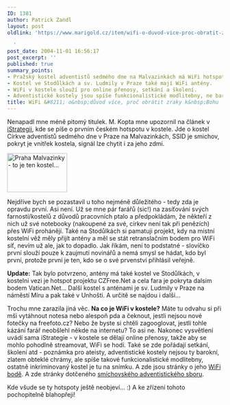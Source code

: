 ```yaml
---
ID: 1381
author: Patrick Zandl
layout: post
oldlink: 'https://www.marigold.cz/item/wifi-o-duvod-vice-proc-obratit-zraky-k-bohu

  '
post_date: 2004-11-01 16:56:17
post_excerpt: ''
published: true
summary_points:
- Pražský kostel adventistů sedmého dne na Malvazinkách má WiFi hotspot smichov.
- Kostel ve Stodůlkách a sv. Ludmily v Praze také mají WiFi antény.
- WiFi v kostele slouží pro online přenosy, setkání a školení.
- Adventistické kostely jsou spíše funkcionalistické modlitebny, ne barokní chrámy.
title: WiFi &#8211; o&nbsp;důvod více, proč obrátit zraky k&nbsp;Bohu
---
```


<p>
Nenapadl mne méně pitomý titulek. M. Kopta mne upozornil na článek v <a href="http://www.istrategie.cz/detail.htm?id=48214">iStrategii</a>, kde se píše o prvním českém hotspotu v kostele. Jde o kostel Církve adventistů sedmého dne v Praze na Malvazinkách, SSID je smichov, pokryt je vnitřek kostela, signál lze chytit i za jeho zdmi. </p>

<div class="rightbox"><img src="/wp-content/uploads/1/20041101-adventisti.jpg" alt="Praha Malvazinky - to je ten kostel..." width="140" height="91" /></div>
<p>
Nejdříve bych se pozastavil u toho nejméně důležitého - tedy zda je opravdu první. Asi není. Už se mne pár farářů (sic!) na zasíťování svých farností/kostelů z důvodů pracovních ptalo a předpokládám, že někteří z nich už své notebooky (nakoupené za své, církev není tak při penězích) přes WiFi prohánějí. Také na Stodůlkách si pamatuji projekt, kdy na místní kostelní věž měly přijít antény a měl se stát retranslačním bodem pro WiFi síť, nevím už ale, jak to dopadlo. Jak říkám, není to podstatné - slovíčko první slouží pouze k zaujmutí novinářů a nemá smysl se hádat, kdo byl první, protože první je ten, kdo se o své prvenství přihlásil veřejně. </p>

<p>
<b>Update:</b> Tak bylo potvrzeno, antény má také kostel ve Stodůlkách, v kostelni vezi je hotspot projektu CZFree.Net a cela fara je pokryta
dalsim bodem Vatican.Net&#8230; Další kostel s anténami je sv. Ludmily v Praze na náměstí Míru a pak také v Unhošti. A určitě se najdou i další&#8230;</p>

<p>
Trochu mne zarazila jiná věc. <b>Na co je WiFi v kostele?</b> Máte tu odvahu si při mši vytáhnout notesa nebo alespoň pda a čeknout, jestli nejsou nové fotečky na freefoto.cz? Nebo že byste si chtěli zagooglovat, jestli tohle kázání farář neobšlehl někde na internetu? To asi ne. Nakonec vysvětlení uvádí sama iStrategie - v kostele se dělají online přenosy, takže aby se mohlo pohodlně streamovat, WiFi se hodí. Také se zde pořádají setkání, školení atd - poznámka pro ateisty, adventistické kostely nejsou ty barokní, zlatem obteklé chrámy, ale spíše takové funkcionalistické modlitebny, ostatně inkriminovaný kostel je tu na snímku. A zde jsou stránky o jeho <a href="http://www.awrstudio.cz/hotspot/">WiFi bodě</a>. A zde stránky dotčeného <a href="http://www.malvazinky.zde.cz/">smíchovského adventistického sboru</a>.</p>

<p>
Kde všude se ty hotspoty ještě neobjeví&#8230; :) A ke zřízení tohoto pochopitelně blahopřeji!
</p>